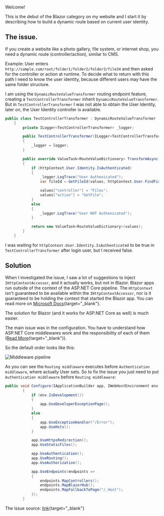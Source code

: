 Welcome!

This is the debut of the Blazor category on my website and I start it by describing how to build a dynamic route based on current user identity.

## The issue. ##

If you create a website like a photo gallery, file system, or internet shop, you need a dynamic route (controller/action), similar to CMS. 

Example: User enters `http://sample.com/root/folder1/folder2/folder3/file34` and then asked for the controller or action at runtime. To decide what to return with this path I need to know the user identity, because different users may have the same folder structure.

I am using the `DynamicRouteValueTransformer` routing endpoint feature, creating a `TestControllerTransformer` inherit `DynamicRouteValueTransformer`. But in `TestControllerTransformer` I was not able to obtain the User Identity, later on, the User Identity controller is available.

```csharp
public class TestControllerTransformer : DynamicRouteValueTransformer
    {
        private ILogger<TestControllerTransformer> _logger;

        public TestControllerTransformer(ILogger<TestControllerTransformer> logger)
        {
            _logger = logger;
        }

        public override ValueTask<RouteValueDictionary> TransformAsync(HttpContext httpContext, RouteValueDictionary values)
        {
            if (httpContext.User.Identity.IsAuthenticated)
            {
                _logger.LogTrace("User Authenicated");
                var fileId = GetFileId(values, httpContext.User.FindFistValue(ClaimsType.NameIdentifier);

                values["controller"] = "Files";
                values["action"] = "GetFile";
            }
            else
            {
                _logger.LogTrace("User NOT Authenicated");
            }

            return new ValueTask<RouteValueDictionary>(values);
        }
    }
```
I was waiting for `httpContext.User.Identity.IsAuthenticated` to be true in `TestControllerTransformer` after login user, but I received false.

## Solution ##
When I investigated the issue, I saw a lot of suggestions to inject `IHttpContextAccessor`, and it actually works, but not in Blazor. Blazor apps run outside of the context of the ASP.NET Core pipeline. The `HttpContext` isn't guaranteed to be available within the `IHttpContextAccessor`, nor is it guaranteed to be holding the context that started the Blazor app. You can read more on [Microsoft Docs](https://docs.microsoft.com/en-us/aspnet/core/fundamentals/http-context?view=aspnetcore-5.0#blazor-and-shared-state){target="_blank"}.

The solution for Blazor (and it works for ASP.NET Core as well) is much easier.

The main issue was in the configuration. You have to understand how ASP.NET Core middlewares work and the responsibility of each of them ([Read More](https://docs.microsoft.com/en-us/aspnet/core/fundamentals/middleware/){target="_blank"}).

So the default order looks like this:

![Middleware pipeline](https://vladislavantonyuk.sirv.com/vladislavantonyuk/articles/6/middleware-pipeline.svg)

As you can see the `Routing middleware` executes before `Authentication middleware`, where actually User sets. So to fix the issue you just need to put `Authentication middleware` before `Routing middleware`:

```csharp
public void Configure(IApplicationBuilder app, IWebHostEnvironment env)
		{
			if (env.IsDevelopment())
			{
				app.UseDeveloperExceptionPage();
			}
			else
			{
				app.UseExceptionHandler("/Error");
				app.UseHsts();
			}

			app.UseHttpsRedirection();
			app.UseStaticFiles();

			app.UseAuthentication();
			app.UseRouting();
			app.UseAuthorization();

			app.UseEndpoints(endpoints =>
			{
				endpoints.MapControllers();
				endpoints.MapBlazorHub();
				endpoints.MapFallbackToPage("/_Host");
			});
		}
```

The issue source: [link](https://es.codefaq.info/la_identidad_del_usuario_en_dynamicroutevaluetransformer){target="_blank"}